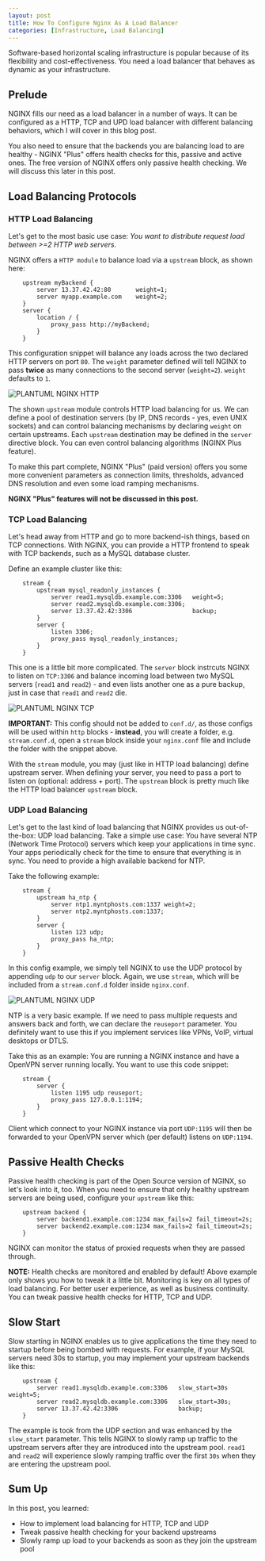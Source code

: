 ```yaml
---
layout: post
title: How To Configure Nginx As A Load Balancer
categories: [Infrastructure, Load Balancing]
---
```


Software-based horizontal scaling infrastructure is popular because of its flexibility and cost-effectiveness. You need a load balancer that behaves as dynamic as your infrastructure.

## Prelude

NGINX fills our need as a load balancer in a number of ways. It can be configured as a HTTP, TCP and UPD load balancer with different balancing behaviors, which I will cover in this blog post.

You also need to ensure that the backends you are balancing load to are healthy - NGINX "Plus" offers health checks for this, passive and active ones. The free version of NGINX offers only passive health checking. We will discuss this later in this post.

## Load Balancing Protocols

### HTTP Load Balancing

Let's get to the most basic use case: _You want to distribute request load between >=2 HTTP web servers._

NGINX offers a `HTTP module` to balance load via a `upstream` block, as shown here:

```nginx
    upstream myBackend {
        server 13.37.42.42:80       weight=1;
        server myapp.example.com    weight=2;
    }
    server {
        location / {
            proxy_pass http://myBackend;
        }
    }
```

This configuration snippet will balance any loads across the two declared HTTP servers on port `80`. The `weight` parameter defined will tell NGINX to pass **twice** as many connections to the second server (`weight=2`). `weight` defaults to `1`.

![PLANTUML NGINX HTTP](https://www.plantuml.com/plantuml/svg/SoWkIImgoStCIybDBE3IYbREoKpFA4alIgsCLGWjJYtYqWAAbMTabgJ6AlYvU_f500M08a05gNcnLa05PK0rDidvAQbsN8R6UiRcUYP6G6HbOS1LdWeoojQGoqOV8cyDqLkPcfEJNuwkERSoiQ10BxKYCRSW9rKlEJyNfjy8IRz3QbuArAq0)

The shown `upstream` module controls HTTP load balancing for us. We can define a pool of destination servers (by IP, DNS records - yes, even UNIX sockets) and can control balancing mechanisms by declaring `weight` on certain upstreams. Each `upstream` destination may be defined in the `server` directive block. You can even control balancing algorithms (NGINX Plus feature).

To make this part complete, NGINX "Plus" (paid version) offers you some more convenient parameters as connection limits, thresholds, advanced DNS resolution and even some load ramping mechanisms.

**NGINX "Plus" features will not be discussed in this post.**

### TCP Load Balancing

Let's head away from HTTP and go to more backend-ish things, based on TCP connections. With NGINX, you can provide a HTTP frontend to speak with TCP backends, such as a MySQL database cluster.

Define an example cluster like this:

```nginx
    stream {
        upstream mysql_readonly_instances {
            server read1.mysqldb.example.com:3306   weight=5;
            server read2.mysqldb.example.com:3306;
            server 13.37.42.42:3306                 backup;
        }
        server {
            listen 3306;
            proxy_pass mysql_readonly_instances;
        }
    }
```

This one is a little bit more complicated. The `server` block instrcuts NGINX to listen on `TCP:3306` and balance incoming load between two MySQL servers (`read1` and `read2`) - and even lists another one as a pure backup, just in case that `read1` and `read2` die.

![PLANTUML NGINX TCP](https://www.plantuml.com/plantuml/svg/SoWkIImgoStCIybDBE3IYbREoKpFA4alIgsCLGWjJYtYqWAAbMTabgJ6AlYvU_f500M08a05gNcnLa05PK0rDidvAQbsN4MfYIc6UhcLnOKvAKbwgHM9kGKvgNh9-RbS8Su1LiR61cPSvQaWusrDkMpq8Ngi8UPLfkRav9UJRY2wEI27evjYQAndRAvdOWH443r9YSdPfGKA-NavbKZw7LBpKg3X0000)

**IMPORTANT:** This config should not be added to `conf.d/`, as those configs will be used within `http` blocks - **instead**, you will create a folder, e.g. `stream.conf.d`, open a `stream` block inside your `nginx.conf` file and include the folder with the snippet above.

With the `stream` module, you may (just like in HTTP load balancing) define upstream server. When defining your server, you need to pass a port to listen on (optional: address + port). The `upstream` block is pretty much like the HTTP load balancer `upstream` block.

### UDP Load Balancing

Let's get to the last kind of load balancing that NGINX provides us out-of-the-box: UDP load balancing. Take a simple use case: You have several NTP (Network Time Protocol) servers which keep your applications in time sync. Your apps periodically check for the time to ensure that everything is in sync. You need to provide a high available backend for NTP.

Take the following example:

```nginx
    stream {
        upstream ha_ntp {
            server ntp1.myntphosts.com:1337 weight=2;
            server ntp2.myntphosts.com:1337;
        }
        server {
            listen 123 udp;
            proxy_pass ha_ntp;
        }
    }
```

In this config example, we simply tell NGINX to use the UDP protocol by appending `udp` to our `server` block. Again, we use `stream`, which will be included from a `stream.conf.d` folder inside `nginx.conf`.

![PLANTUML NGINX UDP](https://www.plantuml.com/plantuml/svg/SoWkIImgoStCIybDBE3IYbREoKpFA4alIgsCLGWjJYtYqWAAbMTabgJ6AlYvU_f500M08a05gNcnLa05PK0rDidvAQbsN7ab1OPwkPL0AYE_kAHOBpa_bolK9S3AqDZOdAiy5MImhH6NZJv4jJN4fChKd9pySYn66U4q2c62GsfU2jJj0000)

NTP is a very basic example. If we need to pass multiple requests and answers back and forth, we can declare the `reuseport` parameter. You definitely want to use this if you implement services like VPNs, VoIP, virtual desktops or DTLS.

Take this as an example: You are running a NGINX instance and have a OpenVPN server running locally. You want to use this code snippet:

```nginx
    stream {
        server {
            listen 1195 udp reuseport;
            proxy_pass 127.0.0.1:1194;
        }
    }
```

Client which connect to your NGINX instance via port `UDP:1195` will then be forwarded to your OpenVPN server which (per default) listens on `UDP:1194`.

## Passive Health Checks

Passive health checking is part of the Open Source version of NGINX, so let's look into it, too. When you need to ensure that only healthy upstream servers are being used, configure your `upstream` like this:

```nginx
    upstream backend {
        server backend1.example.com:1234 max_fails=2 fail_timeout=2s;
        server backend2.example.com:1234 max_fails=2 fail_timeout=2s;
    }
```

NGINX can monitor the status of proxied requests when they are passed through.

**NOTE:** Health checks are monitored and enabled by default! Above example only shows you how to tweak it a little bit. Monitoring is key on all types of load balancing. For better user experience, as well as business continuity. You can tweak passive health checks for HTTP, TCP and UDP.

## Slow Start

Slow starting in NGINX enables us to give applications the time they need to startup before being bombed with requests. For example, if your MySQL servers need 30s to startup, you may implement your upstream backends like this:

```nginx
    upstream {
        server read1.mysqldb.example.com:3306   slow_start=30s weight=5;
        server read2.mysqldb.example.com:3306   slow_start=30s;
        server 13.37.42.42:3306                 backup;
    }
```

The example is took from the UDP section and was enhanced by the `slow_start` parameter. This tells NGINX to slowly ramp up traffic to the upstream servers after they are introduced into the upstream pool. `read1` and `read2` will experience slowly ramping traffic over the first `30s` when they are entering the upstream pool.

## Sum Up

In this post, you learned:

- How to implement load balancing for HTTP, TCP and UDP
- Tweak passive health checking for your backend upstreams
- Slowly ramp up load to your backends as soon as they join the upstream pool
